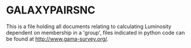 # GALAXYPAIRSNC
This is a file holding all documents relating to calculating Luminosity dependent on membership in a 'group', files indicated in python code can be found at http://www.gama-survey.org/.

